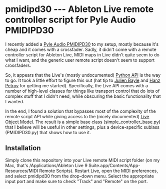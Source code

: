 # pmidipd30 --- Ableton Live remote controller script for Pyle Audio PMIDIPD30

I recently added a [Pyle Audio PMIDIPD30](https://www.pyleaudio.com/sku/PMIDIPD30) to my setup, mostly because it's cheap and it comes with a crossfader. Sadly, it didn't come with a remote controller script for Ableton Live, MIDI maps in Live didn't quite seem to do what I want, and the generic user remote script doesn't seem to support crossfaders.

So, it appears that the Live's (mostly undocumented) [Python API](https://github.com/gluon/AbletonLive9_RemoteScripts) is the way to go. It took a little effort to figure this out (hat tip to [Julien Bayle](https://github.com/gluon) and [Hanz Petrov](http://remotescripts.blogspot.de/) for getting me started). Specifically, the Live API comes with a number of high-level classes for things like transport control that do lots of complex stuff that I didn't need, while obscuring the basic functionality that I wanted.

In the end, I found a solution that bypasses most of the complexity of the remote script API while giving access to the (nicely documented) [Live Object Model](https://docs.cycling74.com/max5/refpages/m4l-ref/m4l_live_object_model.html). The result is a simple base class (simple_controller_base.py) that I believe will be useful in other settings, plus a device-specific sublass (PMIDIPD30.py) that shows how to use it.

## Installation

Simply clone this repository into your Live remote MIDI script folder (on my Mac, that's /Applications/Ableton Live 9 Suite.app/Contents/App-Resources/MIDI Remote Scripts). Restart Live, open the MIDI preferences, and select pmidipd30 from the drop-down menu. Select the appropriate input port and make sure to check "Track" and "Remote" on the port.


